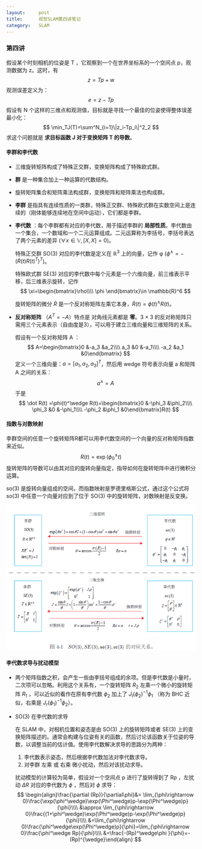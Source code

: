 ```yaml
---
layout:     post
title:      视觉SLAM第四讲笔记
category:   SLAM
---
```

### 第四讲

假设某个时刻相机的位姿是 T ，它观察到一个在世界坐标系的一个空间点 p，观测数据为 z。这时，有
$$
z=Tp+w
$$
观测误差定义为：
$$
e=z-Tp
$$
假设有 N 个这样的三维点和观测值，目标就是寻找一个最佳的位姿使得整体误差最小化：
$$
\min_TJ(T)=\sum^N_{i=1}\|z_i-Tp_i\|^2_2
$$
求这个问题就是 **求目标函数 J 对于变换矩阵 T 的导数**。

<!-- more -->

#### 李群和李代数

* 三维旋转矩阵构成了特殊正交群，变换矩阵构成了特殊欧式群。

* **群** 是一种集合加上一种运算的代数结构。

* 旋转矩阵集合和矩阵乘法构成群，变换矩阵和矩阵乘法也构成群。

* **李群** 是指具有连续性质的一类群，特殊正交群、特殊欧式群在实数空间上是连续的（刚体能够连续地在空间中运动），它们都是李群。

* **李代数** ：每个李群都有对应的李代数，用于描述李群的 **局部性质**。李代数由一个集合，一个数域和一个二元运算组成。二元运算称为李括号，李括号表达了两个元素的差异 ($\forall x\in \mathbb{V},[X,X]=0$)。

  特殊正交群 SO(3) 对应的李代数是定义在 $\mathbb{R}^3$ 上的向量，记作 φ ($\phi^\wedge=-(\dot R(t) R(t)^T)^T$)。

  特殊欧式群 SE(3) 对应的李代数中每个元素是一个六维向量，前三维表示平移，后三维表示旋转，记作
  $$
  \xi=\begin{bmatrix}\rho\\\\ \phi \end{bmatrix}\in \mathbb{R}^6
  $$

  旋转矩阵的微分 $\dot R$ 是一个反对称矩阵左乘它本身，$\dot R(t) =\phi(t)^\wedge R(t)$。

* **反对称矩阵** （$A^T=-A$）特点是 对角线元素都是 **零**。3 × 3 的反对称矩阵只需用三个元素表示（自由度是3），可以用于建立三维向量和三维矩阵的关系。

  假设有一个反对称矩阵 A ：
  $$
  A=\begin{bmatrix}0 &-a_3 &a_2\\\\ a_3 &0 &-a_1\\\\ -a_2 &a_1 &0\end{bmatrix}
  $$
  定义一个三维向量：$a=[a_1,a_2,a_3]^T$，然后用 wedge 符号表示向量 a 和矩阵 A 之间的关系：
  $$
  a^\wedge=A
  $$
  于是
  $$
  \dot R(t) =\phi(t)^\wedge R(t)=\begin{bmatrix}0 &-\phi_3 &\phi_2\\\\ \phi_3 &0 &-\phi_1\\\\ -\phi_2 &\phi_1 &0\end{bmatrix}R(t)
  $$


#### 指数与对数映射

李群空间的任意一个旋转矩阵R都可以用李代数空间的一个向量的反对称矩阵指数来近似。
$$
R(t)=\exp(\phi^\wedge_0t)
$$
旋转矩阵的导数可以由其对应的旋转向量指定，指导如何在旋转矩阵中进行微积分运算。

so(3) 是旋转向量组成的空间，而指数映射是罗德里格斯公式，通过这个公式将 so(3) 中任意一个向量对应到了位于 SO(3) 中的旋转矩阵，对数映射是反变换。

![](/images/slam/李群和李代数的关系.png)

#### 李代数求导与扰动模型

* 两个矩阵指数之积，会产生一些由李括号组成的余项。但是李代数是小量时，二次项可以忽略。利用这个关系有，一个旋转矩阵 $R_2$ 左乘一个微小的旋转矩阵 $R_1$ ，可以近似的看作在原有李代数 $\phi_2$ 加上了 $J_l(\phi_2)^{-1}\phi_1$ （称为 BHC 近似，右乘是 $J_r(\phi_1)^{-1}\phi_2$）。

* SO(3) 在李代数的求导

  在 SLAM 中，对相机位置和姿态是由 SO(3) 上的旋转矩阵或者 SE(3) 上的变换矩阵描述的。通常会构建与位姿有关的函数，然后讨论该函数关于位姿的导数，以调整当前的估计值。使用李代数解决求导的思路分为两种：

  1. 李代数表示姿态，然后根据李代数加法对李代数求导。
  2. 对李群 左乘 或 右乘 微小扰动，然后对该扰动求导。

  扰动模型的计算较为简单，假设对一个空间点 p 进行了旋转得到了 Rp ，左扰动 $\Delta R$ 对应的李代数为 $\phi$ ，然后对 $\phi$ 求导：
  $$
  \begin{align}\frac{\partial (Rp)}{\partial\phi}&=
  \lim_{\phi\rightarrow 0}\frac{\exp(\phi^\wedge)\exp(\Phi^\wedge)p-\exp(\Phi^\wedge)p}{\phi}\\\\
  &\approx \lim_{\phi\rightarrow 0}\frac{(1+\phi^\wedge)\exp(\Phi^\wedge)p-\exp(\Phi^\wedge)p}{\phi}\\\\
  &=\lim_{\phi\rightarrow 0}\frac{\phi^\wedge\exp(\Phi^\wedge)p}{\phi}=\lim_{\phi\rightarrow 0}\frac{\phi^\wedge Rp}{\phi}\\\\
  &=\frac{-(Rp)^\wedge\phi }{\phi}=-(Rp)^{\wedge}\end{align}
  $$

